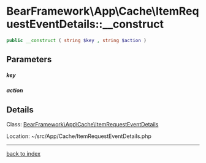 # BearFramework\App\Cache\ItemRequestEventDetails::__construct

```php
public __construct ( string $key , string $action )
```

## Parameters

##### key

##### action

## Details

Class: [BearFramework\App\Cache\ItemRequestEventDetails](bearframework.app.cache.itemrequesteventdetails.class.md)

Location: ~/src/App/Cache/ItemRequestEventDetails.php

---

[back to index](index.md)

